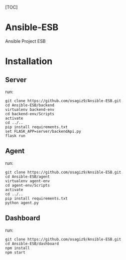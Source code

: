 [TOC]

# Ansible-ESB
Ansible Project ESB


# Installation
## Server
run:
```
git clone https://github.com/osagiz9/Ansible-ESB.git
cd Ansible-ESB/backend
virtualenv backend-env
cd backend-env/Scripts
activate
cd ../..
pip install requirements.txt
set FLASK_APP=server/backendApi.py
flask run

```

## Agent
run:
```
git clone https://github.com/osagiz9/Ansible-ESB.git
cd Ansible-ESB/agent
virtualenv agent-env
cd agent-env/Scripts
activate
cd ../..
pip install requirements.txt
python agent.py
```
## Dashboard
run:
```
git clone https://github.com/osagiz9/Ansible-ESB.git
cd Ansible-ESB/dashboard
npm install
npm start

```